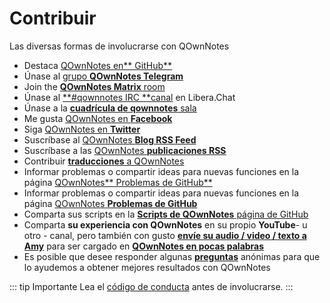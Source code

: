 # Contribuir

Las diversas formas de involucrarse con QOwnNotes

- Destaca [QOwnNotes en** GitHub**](https://github.com/pbek/QOwnNotes)
- Únase al [grupo **QOwnNotes Telegram**](https://t.me/QOwnNotes)
- Join the [**QOwnNotes Matrix** room](https://matrix.to/#/#qownnotes:matrix.org)
- Únase al [**#qownnotes IRC **canal](https://web.libera.chat/#qownnotes) en Libera.Chat
- Únase a la [**cuadrícula de qownnotes** sala](https://gitter.im/qownnotes/qownnotes)
- Me gusta [QOwnNotes en **Facebook**](https://www.facebook.com/QOwnNotes/)
- Siga [QOwnNotes en **Twitter**](https://twitter.com/QOwnNotes)
- Suscríbase al [QOwnNotes **Blog RSS Feed**](https://feeds.feedburner.com/QOwnNotesBlog)
- Suscríbase a las [QOwnNotes **publicaciones RSS**](https://feeds.feedburner.com/QOwnNotesReleases)
- Contribuir [**traducciones** a QOwnNotes](translation.md)
- Informar problemas o compartir ideas para nuevas funciones en la página [QOwnNotes** Problemas de GitHub**](https://github.com/pbek/QOwnNotes/issues)
- Informar problemas o compartir ideas para nuevas funciones en la página [QOwnNotes **Problemas de GitHub**](https://github.com/pbek/QOwnNotes/issues)
- Comparta sus scripts en la [**Scripts de QOwnNotes** página de GitHub](https://github.com/qownnotes/scripts)
- Comparta **su experiencia con QOwnNotes** en su propio **YouTube**- u otro - canal, pero también con gusto [**envíe su audio / video / texto a Amy**](mailto:amydoralang@aol.de) para ser cargado en [**QOwnNotes en pocas palabras**](https://www.youtube.com/channel/UC6Xpk_B1MFfvhBCsH_MrOEw/videos)
- Es posible que desee responder algunas [**preguntas**](https://freeonlinesurveys.com/s/nA8t17k8) anónimas para que lo ayudemos a obtener mejores resultados con QOwnNotes

::: tip
Importante Lea el [código de conducta](./code-of-conduct.md) antes de involucrarse.
:::
